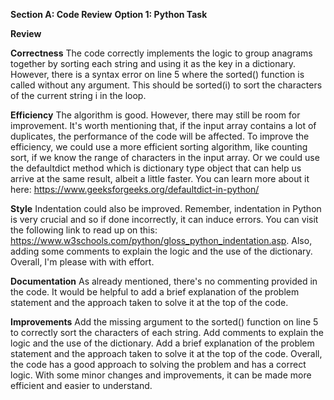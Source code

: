 **Section A: Code Review**
**Option 1: Python Task**

**Review**

**Correctness**
The code correctly implements the logic to group anagrams together by sorting each string and using it as the key in a dictionary.
However, there is a syntax error on line 5 where the sorted() function is called without any argument. This should be sorted(i) to sort the characters of the current string i in the loop.


**Efficiency**
The algorithm is good. However, there may still be room for improvement. It's worth mentioning that, if the input array contains a lot of duplicates, the performance of the code will be affected. To improve the efficiency, we could use a more efficient sorting algorithm, like counting sort, if we know the range of characters in the input array. Or we could use the defaultdict method which is dictionary type object that can help us arrive at the same result, albeit a little faster. You can learn more about it here: https://www.geeksforgeeks.org/defaultdict-in-python/


**Style**
Indentation could also be improved. Remember, indentation in Python is very crucial and so if done incorrectly, it can induce errors. You can visit the following link to read up on this: https://www.w3schools.com/python/gloss_python_indentation.asp. Also, adding some comments to explain the logic and the use of the dictionary. Overall, I'm please with with effort. 


**Documentation**
As already mentioned, there's no commenting provided in the code. It would be helpful to add a brief explanation of the problem statement and the approach taken to solve it at the top of the code.


**Improvements**
Add the missing argument to the sorted() function on line 5 to correctly sort the characters of each string.
Add comments to explain the logic and the use of the dictionary.
Add a brief explanation of the problem statement and the approach taken to solve it at the top of the code.
Overall, the code has a good approach to solving the problem and has a correct logic. With some minor changes and improvements, it can be made more efficient and easier to understand.


